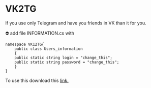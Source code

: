 # VK2TG
 If you use only Telegram and have you friends in VK than it for you. 
 
 ⛔ add file INFORMATION.cs with 
```
namespace VK12TG{
    public class Users_information
    {
    public static string login = "change_this"; 
    public static string password = "change_this";
    }
}
```
To use this download this [link.](https://github.com/vknet/vk)
